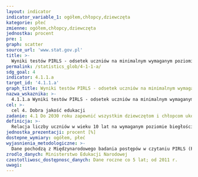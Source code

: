 ```yaml
---
layout: indicator
indicator_variable_1: ogółem,chłopcy,dziewczęta
kategorie: płeć
zmienne: ogółem,chłopcy,dziewczęta
jednostka: procent
pre: 1
graph: scatter
source_url: 'www.stat.gov.pl'
title: >-
  Wyniki testów PIRLS - odsetek uczniów na minimalnym wymaganym poziomie osiągnięć w czytaniu
permalink: /statistics_glob/4-1-1-a/
sdg_goal: 4
indicator: 4.1.1.a
target_id: '4.1.1.a'
graph_title: Wyniki testów PIRLS - odsetek uczniów na minimalnym wymaganym poziomie osiągnięć w czytaniu
nazwa_wskaznika: >-
  4.1.1.a Wyniki testów PIRLS - odsetek uczniów na minimalnym wymaganym poziomie osiągnięć w czytaniu
cel: >-
  cel 4. Dobra jakość edukacji
zadanie: 4.1 Do 2030 roku zapewnić wszystkim dziewczętom i chłopcom ukończenie nieodpłatnej, sprawiedliwej, dobrej jakości edukacji na poziomie podstawowym i ponadpodstawowym prowadzącej do efektywnych wyników w nauce, zgodnie z czwartym celem
definicja: >-
  Relacja liczby uczniów w wieku 10 lat na wymaganym poziomie biegłości w czytaniu (minimum poziom drugi) do liczby uczniów w danej grupie wiekowej objętych badaniem.
jednostka_prezentacji: procent [%]
dostepne_wymiary: ogółem, płeć
wyjasnienia_metodologiczne: >-
  Dane pochodzą z Międzynarodowego badania postępów w czytaniu PIRLS (Progress in International Reading Literacy Study) PIRLS to badanie osiągnięć uczniów dziesięcioletnich w czytaniu tekstów literackich i użytkowych. Badanie jest organizowane przez Międzynarodowe Towarzystwo Oceniania Osiągnięć Szkolnych (IEA) i odbywa się w cyklu pięcioletnim od 2001 r. Za przygotowanie i przeprowadzenie badania w Polsce odpowiada Instytut Badań Edukacyjnych (na zlecenie Ministerstwa Edukacji Narodowej). Na podstawie otrzymanych wyników szacuje się poziom umiejętności ucznia. Najlepsi uczniowie osiągają poziom 5 (zdolność oddzielania informacji istotnych od nieistotnych, wyciąganie wniosków z przesłanek rozsianych w tekście, itd.), natomiast wyniki poniżej poziomu 2 - minimalnego poziomu kompetencji - wskazują na posiadanie jedynie bardzo podstawowych umiejętności (rozumienie tylko pojedynczych zdań). Dotychczas w Polsce przeprowadzono 3 edycje badania: w 2006 r., w 2011 r. oraz w 2016 r. W dwóch pierwszych edycjach badaniem objęto klasę trzecią szkoły podstawowej, natomiast w ostatniej udział wzięli uczniowie klasy czwartej. Zmiana klasy wynikała z reformy wieku obowiązku szkolnego w Polsce.
zrodlo_danych: Ministerstwo Edukacji Narodowej
czestotliwosc_dostępnosc_danych: Dane roczne co 5 lat; od 2011 r.
uwagi: 
---
```


